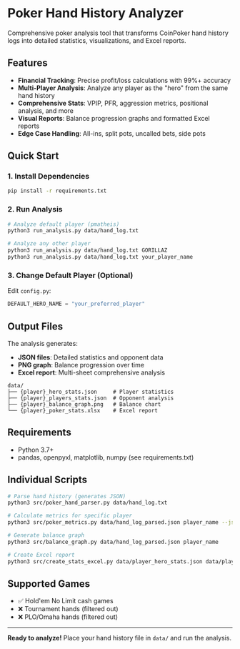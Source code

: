 # Poker Hand History Analyzer

Comprehensive poker analysis tool that transforms CoinPoker hand history logs into detailed statistics, visualizations, and Excel reports.

## Features

- **Financial Tracking**: Precise profit/loss calculations with 99%+ accuracy
- **Multi-Player Analysis**: Analyze any player as the "hero" from the same hand history
- **Comprehensive Stats**: VPIP, PFR, aggression metrics, positional analysis, and more
- **Visual Reports**: Balance progression graphs and formatted Excel reports
- **Edge Case Handling**: All-ins, split pots, uncalled bets, side pots

## Quick Start

### 1. Install Dependencies
```bash
pip install -r requirements.txt
```

### 2. Run Analysis
```bash
# Analyze default player (pmatheis)
python3 run_analysis.py data/hand_log.txt

# Analyze any other player
python3 run_analysis.py data/hand_log.txt GORILLAZ
python3 run_analysis.py data/hand_log.txt your_player_name
```

### 3. Change Default Player (Optional)
Edit `config.py`:
```python
DEFAULT_HERO_NAME = "your_preferred_player"
```

## Output Files

The analysis generates:
- **JSON files**: Detailed statistics and opponent data
- **PNG graph**: Balance progression over time
- **Excel report**: Multi-sheet comprehensive analysis

```
data/
├── {player}_hero_stats.json     # Player statistics
├── {player}_players_stats.json  # Opponent analysis  
├── {player}_balance_graph.png   # Balance chart
└── {player}_poker_stats.xlsx    # Excel report
```

## Requirements

- Python 3.7+
- pandas, openpyxl, matplotlib, numpy (see requirements.txt)

## Individual Scripts

```bash
# Parse hand history (generates JSON)
python3 src/poker_hand_parser.py data/hand_log.txt

# Calculate metrics for specific player
python3 src/poker_metrics.py data/hand_log_parsed.json player_name --json

# Generate balance graph
python3 src/balance_graph.py data/hand_log_parsed.json player_name

# Create Excel report
python3 src/create_stats_excel.py data/player_hero_stats.json data/player_players_stats.json
```

## Supported Games

- ✅ Hold'em No Limit cash games
- ❌ Tournament hands (filtered out)
- ❌ PLO/Omaha hands (filtered out)

---

**Ready to analyze!** Place your hand history file in `data/` and run the analysis. 